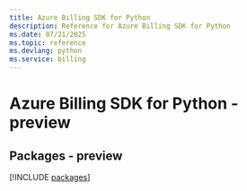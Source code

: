 ```yaml
---
title: Azure Billing SDK for Python
description: Reference for Azure Billing SDK for Python
ms.date: 07/21/2025
ms.topic: reference
ms.devlang: python
ms.service: billing
---
```

# Azure Billing SDK for Python - preview
## Packages - preview
[!INCLUDE [packages](billing-index.md)]